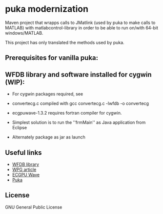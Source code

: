 puka modernization
==================

Maven project that wrapps calls to JMatlink (used by puka to make calls to MATLAB)
with matlabcontrol-library in order to be able to run on/with 64-bit windows/MATLAB.

This project has only translated the methods used by puka.


Prerequisites for vanilla puka:
-------------------------------

WFDB library and software installed for cygwin (WIP):
-----------------------------------------------
* For cygwin packages required, see
* convertecg.c compiled with gcc convertecg.c -lwfdb -o convertecg
* ecgpuwave-1.3.2 requires fortran compiler for cygwin.

* Simplest solution is to run the ''frmMain'' as Java application from Eclipse
* Alternately package as jar as launch
 

Useful links
-----------
* [WFDB library](http://www.physionet.org/physiotools/wfdb.shtml#library)
* [WPG article](http://www.physionet.org/physiotools/wpg/wpg.pdf)
* [ECGPU Wave](https://www.physionet.org/physiotools/ecgpuwave/)
* [Puka](https://www.physionet.org/physiotools/puka/)


License
-----------
GNU General Public License
